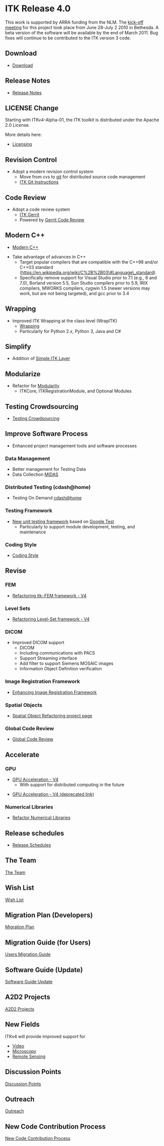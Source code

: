 # ITK Release 4.0

This work is supported by ARRA funding from the NLM. The [kick-off
meeting](http://visual.nlm.nih.gov/itk/itk2010/agenda.html) for this
project took place from June 28-July 2 2010 in Bethesda. A beta version
of the software will be available by the end of March 2011. Bug fixes
will continue to be contributed to the ITK version 3 code.

## Download

-   [Download](https://insightsoftwareconsortium.github.io/ITKWikiArchive/Wiki/ITK_Release_4/Download)

## Release Notes

-   [Release
    Notes](https://insightsoftwareconsortium.github.io/ITKWikiArchive/Wiki/ITK_Release_4/Migration_Plan/Migration_Plan)

## LICENSE Change

Starting with ITKv4-Alpha-01, the ITK toolkit is distributed under the
Apache 2.0 License.

More details here:

-   [Licensing](https://insightsoftwareconsortium.github.io/ITKWikiArchive/Wiki/ITK_Release_4/Licensing)

## Revision Control

-   Adopt a modern revision control system
    -   Move from cvs to [git](https://git-scm.com) for distributed
        source code management
    -   [ITK Git Instructions](https://docs.itk.org/en/latest/contributing/index.html)

## Code Review

-   Adopt a code review system
    -   [ITK Gerrit](https://review.source.kitware.com/p/ITK)
    -   Powered by [Gerrit Code
        Review](https://code.google.com/p/gerrit/)

## Modern C++

-   [Modern C++](https://insightsoftwareconsortium.github.io/ITKWikiArchive/Wiki/ITK_Release_4/Modern_C\%2B\%2B)

<!-- -->

-   Take advantage of advances in C++
    -   Target popular compilers that are compatible with the C++98
        and/or C++03 standard
        (https://en.wikipedia.org/wiki/C%2B%2B03\#Language\_standard).
    -   Specifically remove support for Visual Studio prior to 7.1
        (e.g., 6 and 7.0), Borland version 5.5, Sun Studio compilers
        prior to 5.9, IRIX compilers, MWORKS compilers, cygwin 1.5
        (newer versions may work, but are not being targeted), and gcc
        prior to 3.4

## Wrapping

-   Improved ITK Wrapping at the class level (WrapITK)
    -   [Wrapping](https://insightsoftwareconsortium.github.io/ITKWikiArchive/Wiki/ITK_Release_4/Wrapping/Wrapping)
    -   Particularly for Python 2.x, Python 3, Java and C\#

## Simplify

-   Addition of [Simple ITK Layer](https://insightsoftwareconsortium.github.io/ITKWikiArchive/Wiki/ITK_Release_4/SimpleITK/SimpleITK)

## Modularize

-   Refactor for [Modularity](https://insightsoftwareconsortium.github.io/ITKWikiArchive/Wiki/ITK_Release_4/Modularization/Modularization)
    -   ITKCore, ITKRegistrationModule, and Optional Modules

## Testing Crowdsourcing

-   [Testing
    Crowdsourcing](https://insightsoftwareconsortium.github.io/ITKWikiArchive/Wiki/ITK_Release_4/Testing_Crowdsourcing)

## Improve Software Process

-   Enhanced project management tools and software processes

### Data Management

-   Better management for Testing
    Data
-   Data Collection [MIDAS](https://insightsoftwareconsortium.github.io/ITKWikiArchive/Wiki/ITK_Release_4/Data_Collection)

### Distributed Testing (cdash@home)

-   Testing On Demand
    [cdash@home](https://insightsoftwareconsortium.github.io/ITKWikiArchive/Wiki/ITK_Release_4/Testing_On_Demand/Testing_On_Demand)

### Testing Framework

-   [New unit testing framework](https://insightsoftwareconsortium.github.io/ITKWikiArchive/Wiki/ITK_Release_4/UnitTesting)
    based on [Google Test](https://code.google.com/p/googletest/)
    -   Particularly to support module development, testing, and
        maintenance

### Coding Style

-   [Coding Style](https://insightsoftwareconsortium.github.io/ITKWikiArchive/Wiki/ITK_Release_4/Coding_Style/Coding_Style)

## Revise

### FEM

-   [Refactoring itk::FEM framework -
    V4](https://itk.org/Wiki/Refactoring_itk::FEM_framework_-_V4)

### Level Sets

-   [Refactoring Level-Set framework -
    V4](https://itk.org/Wiki/Refactoring_Level-Set_framework_-_V4)

### DICOM

-   Improved DICOM support
    -   DICOM
    -   Including communications with PACS
    -   Support Streaming interface
    -   Add filter to support Siemens MOSAIC images
    -   Information Object Definition verification

### Image Registration Framework

-   [Enhancing Image Registration
    Framework](https://insightsoftwareconsortium.github.io/ITKWikiArchive/Wiki/ITK_Release_4/Enhancing_Image_Registration_Framework/Enhancing_Image_Registration_Framework)

### Spatial Objects

-   [ Spatial Object Refactoring project
    page](https://insightsoftwareconsortium.github.io/ITKWikiArchive/Wiki/ITK_Release_4/SpatialObjects/SpatialObjects)

### Global Code Review

-   [ Global Code Review](https://insightsoftwareconsortium.github.io/ITKWikiArchive/Wiki/ITK_Release_4/Global_Code_Review/Global_Code_Review)

## Accelerate

### GPU

-   [GPU Acceleration - V4](https://insightsoftwareconsortium.github.io/ITKWikiArchive/Wiki/ITK_Release_4/GPU_Acceleration/GPU_Acceleration)
    -   With support for distributed computing in the future

<!-- -->

-   [GPU Acceleration - V4 (deprecated
    link)](https://itk.org/Wiki/GPU_Acceleration_-_V4)

### Numerical Libraries

-   [Refactor Numerical
    Libraries](https://insightsoftwareconsortium.github.io/ITKWikiArchive/Wiki/ITK_Release_4/Refactor_Numerical_Libraries/Refactor_Numerical_Libraries/)

## Release schedules

-   [Release Schedules](https://insightsoftwareconsortium.github.io/ITKWikiArchive/Wiki/ITK_Release_4/ReleaseSchedules)

## The Team

[The Team](https://insightsoftwareconsortium.github.io/ITKWikiArchive/Wiki/ITK_Release_4/The_Team/The_Team/)

## Wish List

[Wish List](https://insightsoftwareconsortium.github.io/ITKWikiArchive/Wiki/ITK_Release_4/Wish_List)

## Migration Plan (Developers)

[Migration Plan](https://insightsoftwareconsortium.github.io/ITKWikiArchive/Wiki/ITK_Release_4/Migration_Plan/Migration_Plan/)

## Migration Guide (for Users)

[Users Migration Guide](https://insightsoftwareconsortium.github.io/ITKWikiArchive/Wiki/ITK_Release_4/Users_Migration_Guide/Users_Migration_Guide/)

## Software Guide (Update)

[Software Guide Update](https://insightsoftwareconsortium.github.io/ITKWikiArchive/Wiki/ITK_Release_4/Software_Guide_Update)

## A2D2 Projects

[A2D2 Projects](https://insightsoftwareconsortium.github.io/ITKWikiArchive/Wiki/ITK_Release_4/A2D2_Projects/A2D2_Projects/)

## New Fields

ITKv4 will provide improved support for

-   [Video](https://insightsoftwareconsortium.github.io/ITKWikiArchive/Wiki/ITK_Release_4/Video/Video)
-   [Microscopy](https://insightsoftwareconsortium.github.io/ITKWikiArchive/Wiki/ITK_Release_4/Microscopy/Microscopy/)
-   [Remote Sensing](https://insightsoftwareconsortium.github.io/ITKWikiArchive/Wiki/ITK_Release_4/Remote_Sensing)

## Discussion Points

[Discussion Points](https://insightsoftwareconsortium.github.io/ITKWikiArchive/Wiki/ITK_Release_4/Discussion_Points)

## Outreach

[Outreach](https://insightsoftwareconsortium.github.io/ITKWikiArchive/Wiki/ITK_Release_4/Outreach/Outreach/)

## New Code Contribution Process

[New Code Contribution
Process](https://insightsoftwareconsortium.github.io/ITKWikiArchive/Wiki/ITK_Release_4/New_Code_Contribution_Process)
